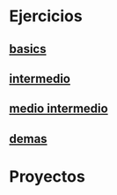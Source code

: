 # Ejercicios 
## <a href="ejercicies/basics/" target="_blank">basics</a>
## <a href="ejercicies/basics/" target="_blank">intermedio</a>
## <a href="ejercicies/basics/" target="_blank">medio intermedio</a>
## <a href="ejercicies/basics/" target="_blank">demas</a>

# Proyectos









